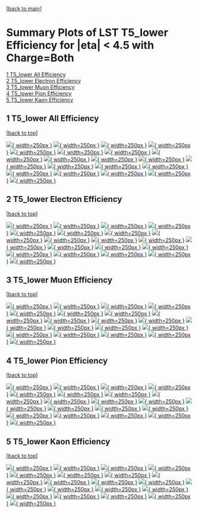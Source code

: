 [[back to main](./)]

# <a name="top"></a> Summary Plots of LST T5_lower Efficiency for |eta| < 4.5 with Charge=Both

[1 T5_lower All Efficiency](#1)<br/>[2 T5_lower Electron Efficiency](#2)<br/>[3 T5_lower Muon Efficiency](#3)<br/>[4 T5_lower Pion Efficiency](#4)<br/>[5 T5_lower Kaon Efficiency](#5)<br/>



## <a name="1"></a> 1 T5_lower All Efficiency

 [[back to top](#top)]

[![](../mtv/var/T5_lower_base_0_0_eff_pt.png){ width=250px }](T5_lower_base_0_0_eff_pt.html)
[![](../mtv/var/T5_lower_base_0_0_eff_ptzoom.png){ width=250px }](T5_lower_base_0_0_eff_ptzoom.html)
[![](../mtv/var/T5_lower_base_0_0_eff_ptlow.png){ width=250px }](T5_lower_base_0_0_eff_ptlow.html)
[![](../mtv/var/T5_lower_base_0_0_eff_ptlowzoom.png){ width=250px }](T5_lower_base_0_0_eff_ptlowzoom.html)
[![](../mtv/var/T5_lower_base_0_0_eff_ptmtv.png){ width=250px }](T5_lower_base_0_0_eff_ptmtv.html)
[![](../mtv/var/T5_lower_base_0_0_eff_ptmtvzoom.png){ width=250px }](T5_lower_base_0_0_eff_ptmtvzoom.html)
[![](../mtv/var/T5_lower_base_0_0_eff_eta.png){ width=250px }](T5_lower_base_0_0_eff_eta.html)
[![](../mtv/var/T5_lower_base_0_0_eff_etazoom.png){ width=250px }](T5_lower_base_0_0_eff_etazoom.html)
[![](../mtv/var/T5_lower_base_0_0_eff_etacoarse.png){ width=250px }](T5_lower_base_0_0_eff_etacoarse.html)
[![](../mtv/var/T5_lower_base_0_0_eff_etacoarsezoom.png){ width=250px }](T5_lower_base_0_0_eff_etacoarsezoom.html)
[![](../mtv/var/T5_lower_base_0_0_eff_phi.png){ width=250px }](T5_lower_base_0_0_eff_phi.html)
[![](../mtv/var/T5_lower_base_0_0_eff_phizoom.png){ width=250px }](T5_lower_base_0_0_eff_phizoom.html)
[![](../mtv/var/T5_lower_base_0_0_eff_phicoarse.png){ width=250px }](T5_lower_base_0_0_eff_phicoarse.html)
[![](../mtv/var/T5_lower_base_0_0_eff_phicoarsezoom.png){ width=250px }](T5_lower_base_0_0_eff_phicoarsezoom.html)
[![](../mtv/var/T5_lower_base_0_0_eff_dxy.png){ width=250px }](T5_lower_base_0_0_eff_dxy.html)
[![](../mtv/var/T5_lower_base_0_0_eff_dxycoarse.png){ width=250px }](T5_lower_base_0_0_eff_dxycoarse.html)
[![](../mtv/var/T5_lower_base_0_0_eff_dxycoarsezoom.png){ width=250px }](T5_lower_base_0_0_eff_dxycoarsezoom.html)
[![](../mtv/var/T5_lower_base_0_0_eff_dz.png){ width=250px }](T5_lower_base_0_0_eff_dz.html)
[![](../mtv/var/T5_lower_base_0_0_eff_dzcoarse.png){ width=250px }](T5_lower_base_0_0_eff_dzcoarse.html)
[![](../mtv/var/T5_lower_base_0_0_eff_dzcoarsezoom.png){ width=250px }](T5_lower_base_0_0_eff_dzcoarsezoom.html)


## <a name="2"></a> 2 T5_lower Electron Efficiency

 [[back to top](#top)]

[![](../mtv/var/T5_lower_base_11_0_eff_pt.png){ width=250px }](T5_lower_base_11_0_eff_pt.html)
[![](../mtv/var/T5_lower_base_11_0_eff_ptzoom.png){ width=250px }](T5_lower_base_11_0_eff_ptzoom.html)
[![](../mtv/var/T5_lower_base_11_0_eff_ptlow.png){ width=250px }](T5_lower_base_11_0_eff_ptlow.html)
[![](../mtv/var/T5_lower_base_11_0_eff_ptlowzoom.png){ width=250px }](T5_lower_base_11_0_eff_ptlowzoom.html)
[![](../mtv/var/T5_lower_base_11_0_eff_ptmtv.png){ width=250px }](T5_lower_base_11_0_eff_ptmtv.html)
[![](../mtv/var/T5_lower_base_11_0_eff_ptmtvzoom.png){ width=250px }](T5_lower_base_11_0_eff_ptmtvzoom.html)
[![](../mtv/var/T5_lower_base_11_0_eff_eta.png){ width=250px }](T5_lower_base_11_0_eff_eta.html)
[![](../mtv/var/T5_lower_base_11_0_eff_etazoom.png){ width=250px }](T5_lower_base_11_0_eff_etazoom.html)
[![](../mtv/var/T5_lower_base_11_0_eff_etacoarse.png){ width=250px }](T5_lower_base_11_0_eff_etacoarse.html)
[![](../mtv/var/T5_lower_base_11_0_eff_etacoarsezoom.png){ width=250px }](T5_lower_base_11_0_eff_etacoarsezoom.html)
[![](../mtv/var/T5_lower_base_11_0_eff_phi.png){ width=250px }](T5_lower_base_11_0_eff_phi.html)
[![](../mtv/var/T5_lower_base_11_0_eff_phizoom.png){ width=250px }](T5_lower_base_11_0_eff_phizoom.html)
[![](../mtv/var/T5_lower_base_11_0_eff_phicoarse.png){ width=250px }](T5_lower_base_11_0_eff_phicoarse.html)
[![](../mtv/var/T5_lower_base_11_0_eff_phicoarsezoom.png){ width=250px }](T5_lower_base_11_0_eff_phicoarsezoom.html)
[![](../mtv/var/T5_lower_base_11_0_eff_dxy.png){ width=250px }](T5_lower_base_11_0_eff_dxy.html)
[![](../mtv/var/T5_lower_base_11_0_eff_dxycoarse.png){ width=250px }](T5_lower_base_11_0_eff_dxycoarse.html)
[![](../mtv/var/T5_lower_base_11_0_eff_dxycoarsezoom.png){ width=250px }](T5_lower_base_11_0_eff_dxycoarsezoom.html)
[![](../mtv/var/T5_lower_base_11_0_eff_dz.png){ width=250px }](T5_lower_base_11_0_eff_dz.html)
[![](../mtv/var/T5_lower_base_11_0_eff_dzcoarse.png){ width=250px }](T5_lower_base_11_0_eff_dzcoarse.html)
[![](../mtv/var/T5_lower_base_11_0_eff_dzcoarsezoom.png){ width=250px }](T5_lower_base_11_0_eff_dzcoarsezoom.html)


## <a name="3"></a> 3 T5_lower Muon Efficiency

 [[back to top](#top)]

[![](../mtv/var/T5_lower_base_13_0_eff_pt.png){ width=250px }](T5_lower_base_13_0_eff_pt.html)
[![](../mtv/var/T5_lower_base_13_0_eff_ptzoom.png){ width=250px }](T5_lower_base_13_0_eff_ptzoom.html)
[![](../mtv/var/T5_lower_base_13_0_eff_ptlow.png){ width=250px }](T5_lower_base_13_0_eff_ptlow.html)
[![](../mtv/var/T5_lower_base_13_0_eff_ptlowzoom.png){ width=250px }](T5_lower_base_13_0_eff_ptlowzoom.html)
[![](../mtv/var/T5_lower_base_13_0_eff_ptmtv.png){ width=250px }](T5_lower_base_13_0_eff_ptmtv.html)
[![](../mtv/var/T5_lower_base_13_0_eff_ptmtvzoom.png){ width=250px }](T5_lower_base_13_0_eff_ptmtvzoom.html)
[![](../mtv/var/T5_lower_base_13_0_eff_eta.png){ width=250px }](T5_lower_base_13_0_eff_eta.html)
[![](../mtv/var/T5_lower_base_13_0_eff_etazoom.png){ width=250px }](T5_lower_base_13_0_eff_etazoom.html)
[![](../mtv/var/T5_lower_base_13_0_eff_etacoarse.png){ width=250px }](T5_lower_base_13_0_eff_etacoarse.html)
[![](../mtv/var/T5_lower_base_13_0_eff_etacoarsezoom.png){ width=250px }](T5_lower_base_13_0_eff_etacoarsezoom.html)
[![](../mtv/var/T5_lower_base_13_0_eff_phi.png){ width=250px }](T5_lower_base_13_0_eff_phi.html)
[![](../mtv/var/T5_lower_base_13_0_eff_phizoom.png){ width=250px }](T5_lower_base_13_0_eff_phizoom.html)
[![](../mtv/var/T5_lower_base_13_0_eff_phicoarse.png){ width=250px }](T5_lower_base_13_0_eff_phicoarse.html)
[![](../mtv/var/T5_lower_base_13_0_eff_phicoarsezoom.png){ width=250px }](T5_lower_base_13_0_eff_phicoarsezoom.html)
[![](../mtv/var/T5_lower_base_13_0_eff_dxy.png){ width=250px }](T5_lower_base_13_0_eff_dxy.html)
[![](../mtv/var/T5_lower_base_13_0_eff_dxycoarse.png){ width=250px }](T5_lower_base_13_0_eff_dxycoarse.html)
[![](../mtv/var/T5_lower_base_13_0_eff_dxycoarsezoom.png){ width=250px }](T5_lower_base_13_0_eff_dxycoarsezoom.html)
[![](../mtv/var/T5_lower_base_13_0_eff_dz.png){ width=250px }](T5_lower_base_13_0_eff_dz.html)
[![](../mtv/var/T5_lower_base_13_0_eff_dzcoarse.png){ width=250px }](T5_lower_base_13_0_eff_dzcoarse.html)
[![](../mtv/var/T5_lower_base_13_0_eff_dzcoarsezoom.png){ width=250px }](T5_lower_base_13_0_eff_dzcoarsezoom.html)


## <a name="4"></a> 4 T5_lower Pion Efficiency

 [[back to top](#top)]

[![](../mtv/var/T5_lower_base_211_0_eff_pt.png){ width=250px }](T5_lower_base_211_0_eff_pt.html)
[![](../mtv/var/T5_lower_base_211_0_eff_ptzoom.png){ width=250px }](T5_lower_base_211_0_eff_ptzoom.html)
[![](../mtv/var/T5_lower_base_211_0_eff_ptlow.png){ width=250px }](T5_lower_base_211_0_eff_ptlow.html)
[![](../mtv/var/T5_lower_base_211_0_eff_ptlowzoom.png){ width=250px }](T5_lower_base_211_0_eff_ptlowzoom.html)
[![](../mtv/var/T5_lower_base_211_0_eff_ptmtv.png){ width=250px }](T5_lower_base_211_0_eff_ptmtv.html)
[![](../mtv/var/T5_lower_base_211_0_eff_ptmtvzoom.png){ width=250px }](T5_lower_base_211_0_eff_ptmtvzoom.html)
[![](../mtv/var/T5_lower_base_211_0_eff_eta.png){ width=250px }](T5_lower_base_211_0_eff_eta.html)
[![](../mtv/var/T5_lower_base_211_0_eff_etazoom.png){ width=250px }](T5_lower_base_211_0_eff_etazoom.html)
[![](../mtv/var/T5_lower_base_211_0_eff_etacoarse.png){ width=250px }](T5_lower_base_211_0_eff_etacoarse.html)
[![](../mtv/var/T5_lower_base_211_0_eff_etacoarsezoom.png){ width=250px }](T5_lower_base_211_0_eff_etacoarsezoom.html)
[![](../mtv/var/T5_lower_base_211_0_eff_phi.png){ width=250px }](T5_lower_base_211_0_eff_phi.html)
[![](../mtv/var/T5_lower_base_211_0_eff_phizoom.png){ width=250px }](T5_lower_base_211_0_eff_phizoom.html)
[![](../mtv/var/T5_lower_base_211_0_eff_phicoarse.png){ width=250px }](T5_lower_base_211_0_eff_phicoarse.html)
[![](../mtv/var/T5_lower_base_211_0_eff_phicoarsezoom.png){ width=250px }](T5_lower_base_211_0_eff_phicoarsezoom.html)
[![](../mtv/var/T5_lower_base_211_0_eff_dxy.png){ width=250px }](T5_lower_base_211_0_eff_dxy.html)
[![](../mtv/var/T5_lower_base_211_0_eff_dxycoarse.png){ width=250px }](T5_lower_base_211_0_eff_dxycoarse.html)
[![](../mtv/var/T5_lower_base_211_0_eff_dxycoarsezoom.png){ width=250px }](T5_lower_base_211_0_eff_dxycoarsezoom.html)
[![](../mtv/var/T5_lower_base_211_0_eff_dz.png){ width=250px }](T5_lower_base_211_0_eff_dz.html)
[![](../mtv/var/T5_lower_base_211_0_eff_dzcoarse.png){ width=250px }](T5_lower_base_211_0_eff_dzcoarse.html)
[![](../mtv/var/T5_lower_base_211_0_eff_dzcoarsezoom.png){ width=250px }](T5_lower_base_211_0_eff_dzcoarsezoom.html)


## <a name="5"></a> 5 T5_lower Kaon Efficiency

 [[back to top](#top)]

[![](../mtv/var/T5_lower_base_321_0_eff_pt.png){ width=250px }](T5_lower_base_321_0_eff_pt.html)
[![](../mtv/var/T5_lower_base_321_0_eff_ptzoom.png){ width=250px }](T5_lower_base_321_0_eff_ptzoom.html)
[![](../mtv/var/T5_lower_base_321_0_eff_ptlow.png){ width=250px }](T5_lower_base_321_0_eff_ptlow.html)
[![](../mtv/var/T5_lower_base_321_0_eff_ptlowzoom.png){ width=250px }](T5_lower_base_321_0_eff_ptlowzoom.html)
[![](../mtv/var/T5_lower_base_321_0_eff_ptmtv.png){ width=250px }](T5_lower_base_321_0_eff_ptmtv.html)
[![](../mtv/var/T5_lower_base_321_0_eff_ptmtvzoom.png){ width=250px }](T5_lower_base_321_0_eff_ptmtvzoom.html)
[![](../mtv/var/T5_lower_base_321_0_eff_eta.png){ width=250px }](T5_lower_base_321_0_eff_eta.html)
[![](../mtv/var/T5_lower_base_321_0_eff_etazoom.png){ width=250px }](T5_lower_base_321_0_eff_etazoom.html)
[![](../mtv/var/T5_lower_base_321_0_eff_etacoarse.png){ width=250px }](T5_lower_base_321_0_eff_etacoarse.html)
[![](../mtv/var/T5_lower_base_321_0_eff_etacoarsezoom.png){ width=250px }](T5_lower_base_321_0_eff_etacoarsezoom.html)
[![](../mtv/var/T5_lower_base_321_0_eff_phi.png){ width=250px }](T5_lower_base_321_0_eff_phi.html)
[![](../mtv/var/T5_lower_base_321_0_eff_phizoom.png){ width=250px }](T5_lower_base_321_0_eff_phizoom.html)
[![](../mtv/var/T5_lower_base_321_0_eff_phicoarse.png){ width=250px }](T5_lower_base_321_0_eff_phicoarse.html)
[![](../mtv/var/T5_lower_base_321_0_eff_phicoarsezoom.png){ width=250px }](T5_lower_base_321_0_eff_phicoarsezoom.html)
[![](../mtv/var/T5_lower_base_321_0_eff_dxy.png){ width=250px }](T5_lower_base_321_0_eff_dxy.html)
[![](../mtv/var/T5_lower_base_321_0_eff_dxycoarse.png){ width=250px }](T5_lower_base_321_0_eff_dxycoarse.html)
[![](../mtv/var/T5_lower_base_321_0_eff_dxycoarsezoom.png){ width=250px }](T5_lower_base_321_0_eff_dxycoarsezoom.html)
[![](../mtv/var/T5_lower_base_321_0_eff_dz.png){ width=250px }](T5_lower_base_321_0_eff_dz.html)
[![](../mtv/var/T5_lower_base_321_0_eff_dzcoarse.png){ width=250px }](T5_lower_base_321_0_eff_dzcoarse.html)
[![](../mtv/var/T5_lower_base_321_0_eff_dzcoarsezoom.png){ width=250px }](T5_lower_base_321_0_eff_dzcoarsezoom.html)

